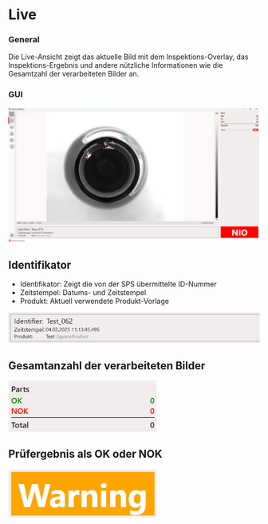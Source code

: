 # Live

### General

Die Live-Ansicht zeigt das aktuelle Bild mit dem Inspektions-Overlay, das Inspektions-Ergebnis und andere nützliche Informationen wie die Gesamtzahl der verarbeiteten Bilder an.

### GUI

![](./img/Live_GUI.png)

## Identifikator

+ Identifikator: Zeigt die von der SPS übermittelte ID-Nummer
+ Zeitstempel: Datums- und Zeitstempel
+ Produkt: Aktuell verwendete Produkt-Vorlage

![](./img/Live_Snippet_Identificator.png)

## Gesamtanzahl der verarbeiteten Bilder

![](./img/Live_Snippet_PruefergebnisSumme.png)

## Prüfergebnis als OK oder NOK

![](./img/Live_Snippet_Pruefergebnis.png)
